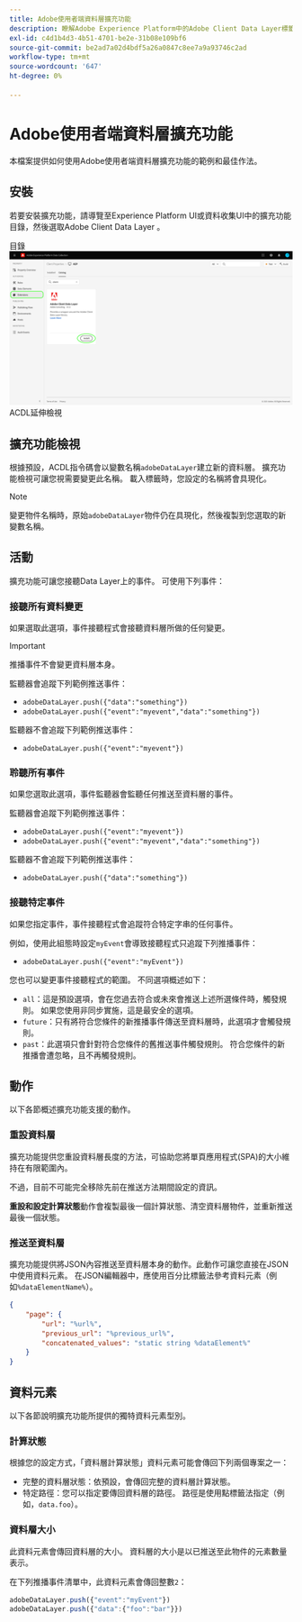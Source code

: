 ```yaml
---
title: Adobe使用者端資料層擴充功能
description: 瞭解Adobe Experience Platform中的Adobe Client Data Layer標籤擴充功能。
exl-id: c4d1b4d3-4b51-4701-be2e-31b08e109bf6
source-git-commit: be2ad7a02d4bdf5a26a0847c8ee7a9a93746c2ad
workflow-type: tm+mt
source-wordcount: '647'
ht-degree: 0%

---
```


# Adobe使用者端資料層擴充功能

本檔案提供如何使用Adobe使用者端資料層擴充功能的範例和最佳作法。

<!-- (Missing document?)
If you would like to have more details on development consideration, [please reach this page](./dev.md). -->

## 安裝

若要安裝擴充功能，請導覽至Experience Platform UI或資料收集UI中的擴充功能目錄，然後選取Adobe Client Data Layer 。

目錄![中的](./images/catalog.png)ACDL延伸檢視

<!-- (GitHub link?)
There is also the possibility to fork this project. You can download this github project, realize the change that you deem required for your specific use-case and re-upload it on your Organization as a private extension.
This installation will not be supported on our end.<br>
>[!NOTE]
>
> _Consider renaming the extension name in the extension.json file_ -->

## 擴充功能檢視

根據預設，ACDL指令碼會以變數名稱`adobeDataLayer`建立新的資料層。 擴充功能檢視可讓您視需要變更此名稱。 載入標籤時，您設定的名稱將會具現化。

>[!NOTE]
>
>變更物件名稱時，原始`adobeDataLayer`物件仍在具現化，然後複製到您選取的新變數名稱。

## 活動

擴充功能可讓您接聽Data Layer上的事件。 可使用下列事件：

### 接聽所有資料變更

如果選取此選項，事件接聽程式會接聽資料層所做的任何變更。

>[!IMPORTANT]
>
>推播事件不會變更資料層本身。

監聽器會追蹤下列範例推送事件：

* `adobeDataLayer.push({"data":"something"})`
* `adobeDataLayer.push({"event":"myevent","data":"something"})`

監聽器不會追蹤下列範例推送事件：

* `adobeDataLayer.push({"event":"myevent"})`

### 聆聽所有事件

如果您選取此選項，事件監聽器會監聽任何推送至資料層的事件。

監聽器會追蹤下列範例推送事件：

* `adobeDataLayer.push({"event":"myevent"})`
* `adobeDataLayer.push({"event":"myevent","data":"something"})`

監聽器不會追蹤下列範例推送事件：

* ` adobeDataLayer.push({"data":"something"}) `

### 接聽特定事件

如果您指定事件，事件接聽程式會追蹤符合特定字串的任何事件。

例如，使用此組態時設定`myEvent`會導致接聽程式只追蹤下列推播事件：

* `adobeDataLayer.push({"event":"myEvent"})`

您也可以變更事件接聽程式的範圍。 不同選項概述如下：

* `all`：這是預設選項，會在您過去符合或未來會推送上述所選條件時，觸發規則。 如果您使用非同步實施，這是最安全的選項。
* `future`：只有將符合您條件的新推播事件傳送至資料層時，此選項才會觸發規則。
* `past`：此選項只會針對符合您條件的舊推送事件觸發規則。 符合您條件的新推播會遭忽略，且不再觸發規則。

## 動作

以下各節概述擴充功能支援的動作。

### 重設資料層

擴充功能提供您重設資料層長度的方法，可協助您將單頁應用程式(SPA)的大小維持在有限範圍內。

不過，目前不可能完全移除先前在推送方法期間設定的資訊。

**重設和設定計算狀態**&#x200B;動作會複製最後一個計算狀態、清空資料層物件，並重新推送最後一個狀態。

### 推送至資料層

擴充功能提供將JSON內容推送至資料層本身的動作。此動作可讓您直接在JSON中使用資料元素。 在JSON編輯器中，應使用百分比標籤法參考資料元素（例如`%dataElementName%`）。

```json
{
    "page": {
        "url": "%url%",
        "previous_url": "%previous_url%",
        "concatenated_values": "static string %dataElement%"
    }
}
```

## 資料元素

以下各節說明擴充功能所提供的獨特資料元素型別。

### 計算狀態

根據您的設定方式，「資料層計算狀態」資料元素可能會傳回下列兩個專案之一：

* 完整的資料層狀態：依預設，會傳回完整的資料層計算狀態。
* 特定路徑：您可以指定要傳回資料層的路徑。 路徑是使用點標籤法指定（例如，`data.foo`）。

### 資料層大小

此資料元素會傳回資料層的大小。 資料層的大小是以已推送至此物件的元素數量表示。

在下列推播事件清單中，此資料元素會傳回整數`2`：

```js
adobeDataLayer.push({"event":"myEvent"})
adobeDataLayer.push({"data":{"foo":"bar"}})
```
